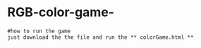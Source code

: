 # RGB-color-game-
```
#how to run the game 
just download the the file and run the ** colorGame.html **
```
